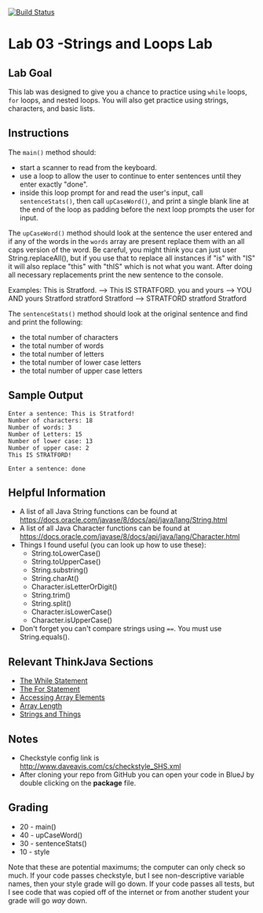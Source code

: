 [![Build Status](https://travis-ci.com/StratfordHS-APCS/lab-03-stringsloopslab-username.svg?token=L8ZuTUsXtxKqevAPVWLC&branch=master)](https://travis-ci.com/StratfordHS-APCS/lab-03-stringsloopslab-username)

# Lab 03 -Strings and Loops Lab

## Lab Goal
This lab was designed to give you a chance to practice using ```while``` loops, ```for``` loops, and nested loops.  You will also get practice using strings, characters, and basic lists.

## Instructions
The ```main()``` method should:
* start a scanner to read from the keyboard.
* use a loop to allow the user to continue to enter sentences until they enter exactly "done".
* inside this loop prompt for and read the user's input, call ```sentenceStats()```, then call ```upCaseWord()```, and print a single blank line at the end of the loop as padding before the next loop prompts the user for input.

The ```upCaseWord()``` method should look at the sentence the user entered and if any of the words in the ```words``` array are present replace them with an all caps version of the word.  Be careful, you might think you can just user String.replaceAll(), but if you use that to replace all instances if "is" with "IS" it will also replace "this" with "thIS" which is not what you want.  After doing all necessary replacements print the new sentence to the console.

Examples:
This is Stratford.   -->    This IS STRATFORD.
you and yours        -->    YOU AND yours
Stratford stratford Stratford   -->    STRATFORD stratford Stratford

The ```sentenceStats()``` method should look at the original sentence and find and print the following:
* the total number of characters
* the total number of words
* the total number of letters
* the total number of lower case letters
* the total number of upper case letters

## Sample Output
```
Enter a sentence: This is Stratford!
Number of characters: 18
Number of words: 3
Number of Letters: 15
Number of lower case: 13
Number of upper case: 2
This IS STRATFORD!

Enter a sentence: done
```

## Helpful Information
* A list of all Java String functions can be found at https://docs.oracle.com/javase/8/docs/api/java/lang/String.html
* A list of all Java Character functions can be found at https://docs.oracle.com/javase/8/docs/api/java/lang/Character.html
* Things I found useful (you can look up how to use these):
  * String.toLowerCase()
  * String.toUpperCase()
  * String.substring()
  * String.charAt()
  * Character.isLetterOrDigit()
  * String.trim()
  * String.split()
  * Character.isLowerCase()
  * Character.isUpperCase()
* Don't forget you can't compare strings using ```==```.  You must use String.equals().

## Relevant ThinkJava Sections
* [The While Statement](http://greenteapress.com/thinkjava6/html/thinkjava6008.html#sec82)
* [The For Statement](http://greenteapress.com/thinkjava6/html/thinkjava6008.html#sec86)
* [Accessing Array Elements](http://greenteapress.com/thinkjava6/html/thinkjava6009.html#sec93)
* [Array Length](http://greenteapress.com/thinkjava6/html/thinkjava6009.html#sec96)
* [Strings and Things](http://greenteapress.com/thinkjava6/html/thinkjava6010.html)

## Notes
* Checkstyle config link is http://www.daveavis.com/cs/checkstyle_SHS.xml
* After cloning your repo from GitHub you can open your code in BlueJ by double clicking on the **package** file.

## Grading
* 20 - main()
* 40 - upCaseWord()
* 30 - sentenceStats()
* 10 - style

Note that these are potential maximums; the computer can only check so much.  If your code passes checkstyle, but I see non-descriptive variable names, then your style grade will go down.  If your code passes all tests, but I see code that was copied off of the internet or from another student your grade will go *way* down.
